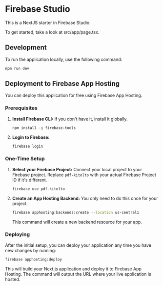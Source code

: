 # Firebase Studio

This is a NextJS starter in Firebase Studio.

To get started, take a look at src/app/page.tsx.

## Development

To run the application locally, use the following command:

```bash
npm run dev
```

## Deployment to Firebase App Hosting

You can deploy this application for free using Firebase App Hosting.

### Prerequisites

1.  **Install Firebase CLI:** If you don't have it, install it globally.
    ```bash
    npm install -g firebase-tools
    ```

2.  **Login to Firebase:**
    ```bash
    firebase login
    ```

### One-Time Setup

1.  **Select your Firebase Project:** Connect your local project to your Firebase project. Replace `pdf-kitolto` with your actual Firebase Project ID if it's different.
    ```bash
    firebase use pdf-kitolto
    ```

2.  **Create an App Hosting Backend:** You only need to do this once for your project.
    ```bash
    firebase apphosting:backends:create --location us-central1
    ```
    This command will create a new backend resource for your app.

### Deploying

After the initial setup, you can deploy your application any time you have new changes by running:

```bash
firebase apphosting:deploy
```

This will build your Next.js application and deploy it to Firebase App Hosting. The command will output the URL where your live application is hosted.